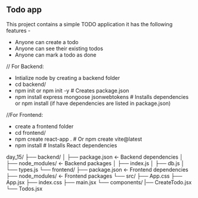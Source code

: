 ## Todo app
This project contains a simple TODO application it has the following features -

- Anyone can create a todo
- Anyone can see their existing todos
- Anyone can mark a todo as done

// For Backend:
- Intialize node by creating a backend folder
- cd backend/
- npm init or npm init -y                    # Creates package.json
- npm install express mongoose jsonwebtokens  # Installs dependencies
or npm install (if have dependencies are listed in package.json)

//For Frontend:
- create a frontend folder 
- cd frontend/
- npm create react-app .         # Or npm create vite@latest
- npm install                    # Installs React dependencies

day_15/
├── backend/
│   ├── package.json     ← Backend dependencies
│   ├── node_modules/    ← Backend packages
│   ├── index.js
│   ├── db.js
│   └── types.js
└── frontend/
    ├── package.json     ← Frontend dependencies  
    ├── node_modules/    ← Frontend packages
    └── src/
        ├── App.css
        ├── App.jsx
        ├── index.css
        ├── main.jsx
        └── components/
            |── CreateTodo.jsx
            └── Todos.jsx